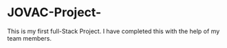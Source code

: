 # JOVAC-Project-
This is my first full-Stack Project. I have completed this with the help of my team members.
